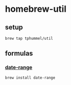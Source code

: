 # homebrew-util

## setup

```
brew tap tphummel/util
```

## formulas

### [date-range](https://github.com/tphummel/date-range)

```
brew install date-range
```
